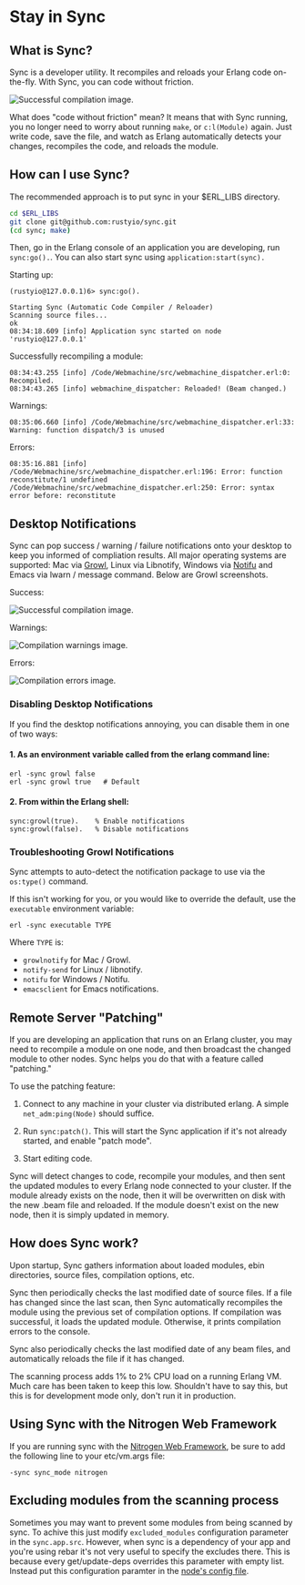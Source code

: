 # Stay in Sync

## What is Sync?

Sync is a developer utility. It recompiles and reloads your Erlang
code on-the-fly. With Sync, you can code without friction.

![Successful compilation image.](http://rusty.io.s3.amazonaws.com/sync/sync_01.png)

What does "code without friction" mean? It means that with Sync
running, you no longer need to worry about running `make`, or
`c:l(Module)` again. Just write code, save the file, and watch as
Erlang automatically detects your changes, recompiles the code, and
reloads the module.

## How can I use Sync?

The recommended approach is to put sync in your $ERL_LIBS directory.

```bash
cd $ERL_LIBS
git clone git@github.com:rustyio/sync.git
(cd sync; make)
```

Then, go in the Erlang console of an application you are developing,
run `sync:go().`. You can also start sync using
`application:start(sync).`

Starting up:

```
(rustyio@127.0.0.1)6> sync:go().

Starting Sync (Automatic Code Compiler / Reloader)
Scanning source files...
ok
08:34:18.609 [info] Application sync started on node 'rustyio@127.0.0.1'
```

Successfully recompiling a module:

```
08:34:43.255 [info] /Code/Webmachine/src/webmachine_dispatcher.erl:0: Recompiled.
08:34:43.265 [info] webmachine_dispatcher: Reloaded! (Beam changed.)
```

Warnings:

```
08:35:06.660 [info] /Code/Webmachine/src/webmachine_dispatcher.erl:33: Warning: function dispatch/3 is unused
```

Errors:

```
08:35:16.881 [info] /Code/Webmachine/src/webmachine_dispatcher.erl:196: Error: function reconstitute/1 undefined
/Code/Webmachine/src/webmachine_dispatcher.erl:250: Error: syntax error before: reconstitute
```

## Desktop Notifications

Sync can pop success / warning / failure notifications onto your desktop to keep you informed of compliation results. All major operating systems are supported: Mac via [Growl](http://growl.info), Linux via Libnotify, Windows via [Notifu](http://www.paralint.com/projects/notifu/) and Emacs via lwarn / message command. Below are Growl screenshots.


Success:

![Successful compilation image.](http://rusty.io.s3.amazonaws.com/sync/sync_01.png)

Warnings:

![Compilation warnings image.](http://rusty.io.s3.amazonaws.com/sync/sync_02.png)

Errors:

![Compilation errors image.](http://rusty.io.s3.amazonaws.com/sync/sync_03.png)

### Disabling Desktop Notifications

If you find the desktop notifications annoying, you can disable them in one of two ways:

#### 1. As an environment variable called from the erlang command line:

    erl -sync growl false
    erl -sync growl true   # Default


#### 2. From within the Erlang shell:

    sync:growl(true).    % Enable notifications
    sync:growl(false).   % Disable notifications

### Troubleshooting Growl Notifications

Sync attempts to auto-detect the notification package to use via the `os:type()` command.

If this isn't working for you, or you would like to override the default, use the `executable` environment variable:

    erl -sync executable TYPE

Where `TYPE` is:
+ `growlnotify` for Mac / Growl.
+ `notify-send` for Linux / libnotify.
+ `notifu` for Windows / Notifu.
+ `emacsclient` for Emacs notifications.

## Remote Server "Patching"

If you are developing an application that runs on an Erlang cluster,
you may need to recompile a module on one node, and then broadcast the
changed module to other nodes. Sync helps you do that with a feature
called "patching."

To use the patching feature:

1. Connect to any machine in your cluster via distributed
erlang. A simple `net_adm:ping(Node)` should suffice.

2. Run `sync:patch()`. This will start the Sync application if it's not
already started, and enable "patch mode".

3. Start editing code.

Sync will detect changes to code, recompile your modules, and then
sent the updated modules to every Erlang node connected to your
cluster. If the module already exists on the node, then it will be
overwritten on disk with the new .beam file and reloaded. If the
module doesn't exist on the new node, then it is simply updated in
memory.

## How does Sync work?

Upon startup, Sync gathers information about loaded modules, ebin
directories, source files, compilation options, etc.

Sync then periodically checks the last modified date of source
files. If a file has changed since the last scan, then Sync
automatically recompiles the module using the previous set of
compilation options. If compilation was successful, it loads the
updated module. Otherwise, it prints compilation errors to the
console.

Sync also periodically checks the last modified date of any beam
files, and automatically reloads the file if it has changed.

The scanning process adds 1% to 2% CPU load on a running Erlang
VM. Much care has been taken to keep this low. Shouldn't have to say
this, but this is for development mode only, don't run it in
production.

## Using Sync with the Nitrogen Web Framework

If you are running sync with the [Nitrogen Web Framework](http://www.nitrogenproject.com), be sure to add the following line to your etc/vm.args file:

```
-sync sync_mode nitrogen
```

## Excluding modules from the scanning process ##

Sometimes you may want to prevent some modules from being scanned by sync. To achive this just modify `excluded_modules` configuration parameter in the `sync.app.src`. However, when sync is a dependency of your app and you're using rebar it's not very useful to specify the excludes there. This is because every get/update-deps overrides this parameter with empty list. Instead put this configuration paramter in the [node's config file](http://www.erlang.org/doc/man/config.html).